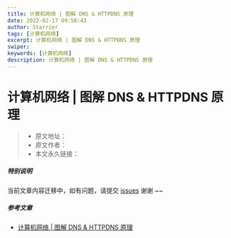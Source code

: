 ```yaml
---
title: 计算机网络 | 图解 DNS & HTTPDNS 原理
date: 2022-02-17 09:58:43
author: Starrier
tags: [计算机网络]
excerpt: 计算机网络 | 图解 DNS & HTTPDNS 原理
swiper:
keywords: [计算机网络]
description: 计算机网络 | 图解 DNS & HTTPDNS 原理
---
```


# 计算机网络 | 图解 DNS & HTTPDNS 原理

> * 原文地址：[]()
> * 原文作者：[]()
> * 本文永久链接：[]()

##### **特别说明**

当前文章内容迁移中，如有问题，请提交 [issues](https://github.com/Starrier/starrier.github.io/issues) 谢谢 ~~

##### 参考文章

- [计算机网络 | 图解 DNS & HTTPDNS 原理](https://juejin.cn/post/6884183177926033416)
